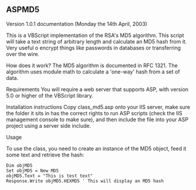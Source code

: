 ## ASPMD5 ##

Version 1.0.1 documentation (Monday the 14th April, 2003)

This is a VBScript implementation of the RSA's MD5 algorithm. This script will take a text string of arbitrary length and calculate an MD5 hash from it. Very useful o encrypt things like passwords in databases or transferring over the wire.

How does it work?
The MD5 algorithm is documented in RFC 1321. The algorithm uses module math to calculate a 'one-way' hash from a set of data.

Requirements
You will require a web server that supports ASP, with version 5.0 or higher of the VBScript library.

Installation instructions
Copy class_md5.asp onto your IIS server, make sure the folder it sits in has the correct rights to run ASP scripts (check the IIS management console to make sure), and then include the file into your ASP project using a server side include.

Usage

To use the class, you need to create an instance 
of the MD5 object, feed it some text and retrieve the hash:
```
Dim objMD5
Set objMD5 = New MD5
objMD5.Text = "This is test text"
Response.Write objMD5.HEXMD5 ' This will display an MD5 hash
```
